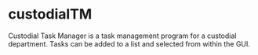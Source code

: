 # custodialTM
Custodial Task Manager is a task management program for a custodial department.  Tasks can be added to a list and selected from within the GUI.  

